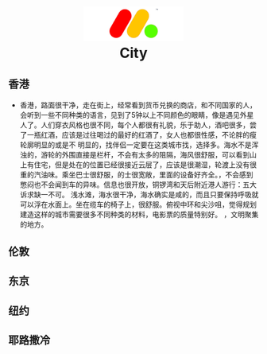  <h1  align="center"> 
  <br>
  <a href="https://github.com/shuzijianzao/Spiral3D/blob/master/Picture/SHUZIJIANZAO"><img src="https://github.com/shuzijianzao/Spiral3D/blob/master/Picture/SHUZIJIANZAO.png" alt="SHUZIJIANZAO" width="200"></a>
  <br>
   City
  <br>
</h1>


## 香港
- 香港，路面很干净，走在街上，经常看到货币兑换的商店，和不同国家的人，会听到一些不同种类的语言，见到了5钟以上不同颜色的眼睛，像是遇见外星人了。人们穿衣风格也很不同，每个人都很有礼貌，乐于助人，酒吧很多，尝了一瓶红酒，应该是过往喝过的最好的红酒了，女人也都很性感，不论胖的瘦轮廓明显的或是不 明显的，找伴侣一定要在这类城市找，选择多。海水不是浑浊的，游轮的外围直接是栏杆，不会有太多的阻隔，海风很舒服，可以看到山上有住宅，但是处在的位置已经很接近云层了，应该是很潮湿，轮渡上没有很重的汽油味。乘坐巴士很舒服，的士很宽敞，里面的设备好齐全。，不会感到憋闷也不会闻到车的异味。信息也很开放，铜锣湾和天后附近港人游行：五大诉求缺一不可。
  浅水滩，海水很干净，海水确实是咸的，而且只要保持呼吸就可以浮在水面上。坐在缆车的椅子上，很舒服。俯视中环和尖沙咀，觉得规划建造这样的城市需要很多不同种类的材料，电影票的质量特别好。
  ，文明聚集的地方。

## 伦敦

## 东京

## 纽约

## 耶路撒冷